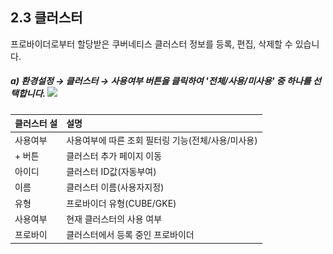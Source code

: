 ## 2.3 클러스터

프로바이더로부터 할당받은 쿠버네티스 클러스터 정보를 등록, 편집, 삭제할 수 있습니다.

##### a\)    환경설정 → 클러스터  →  사용여부 버튼을 클릭하여 '전체/사용/미사용' 중 하나를 선택합니다. ![](/assets/클러조회.png)

| 클러스터 설 | **설명** |
| :--- | :--- |
| 사용여부 | 사용여부에 따른 조회 필터링 기능\(전체/사용/미사용\) |
| + 버튼 | 클러스터 추가 페이지 이동 |
| 아이디 | 클러스터 ID값\(자동부여\) |
| 이름 | 클러스터 이름\(사용자지정\) |
| 유형 | 프로바이더 유형\(CUBE/GKE\) |
| 사용여부 | 현재 클러스터의 사용 여부 |
| 프로바이 | 클러스터에서 등록 중인 프로바이더 |




